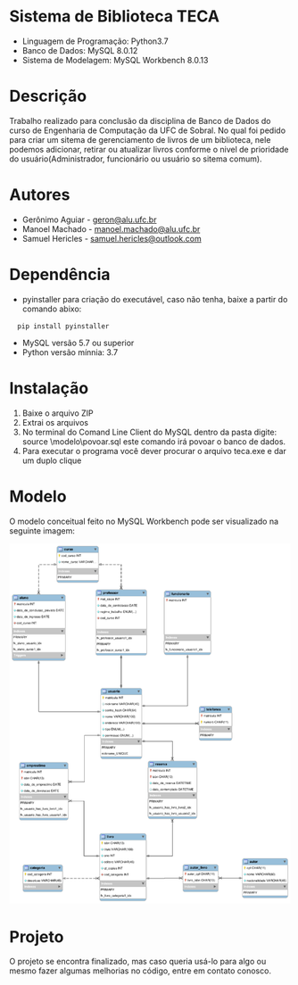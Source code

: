 # Sistema de Biblioteca TECA

+ Linguagem de Programação: Python3.7
+ Banco de Dados: MySQL 8.0.12
+ Sistema de Modelagem: MySQL Workbench 8.0.13

# Descrição

  Trabalho realizado para conclusão da disciplina de Banco de Dados do curso de Engenharia de Computação da UFC de Sobral. No qual foi pedido para criar um sitema de gerenciamento de livros de um biblioteca, nele podemos adicionar, retirar ou atualizar livros conforme o nivel de prioridade do usuário(Administrador, funcionário ou usuário so sitema comum).

# Autores

+ Gerônimo Aguiar - geron@alu.ufc.br
+ Manoel Machado  - manoel.machado@alu.ufc.br
+ Samuel Hericles - samuel.hericles@outlook.com

# Dependência
+ pyinstaller para criação do executável, caso não tenha, baixe a partir do comando abixo:

``` shell
  pip install pyinstaller
```
+ MySQL versão 5.7 ou superior
+ Python versão mínnia: 3.7

# Instalação

1. Baixe o arquivo ZIP
2. Extrai os arquivos
3. No terminal do Comand Line Client do MySQL dentro da pasta digite:
  source <raiz-do-projeto>\modelo\povoar.sql
este comando irá povoar o banco de dados.
4. Para executar o programa você dever procurar o arquivo teca.exe e dar um duplo clique   


# Modelo

O modelo conceitual feito no MySQL Workbench pode ser visualizado na
seguinte imagem:

![modelo](modelo/modelo.png)

# Projeto

  O projeto se encontra finalizado, mas caso queria usá-lo para algo ou mesmo fazer algumas melhorias no código, entre em contato conosco.
